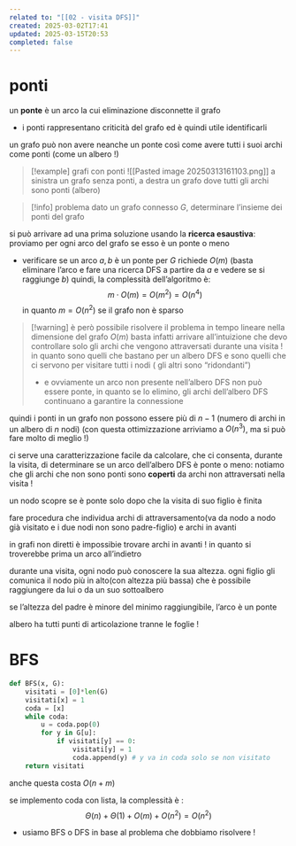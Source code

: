 ```yaml
---
related to: "[[02 - visita DFS]]"
created: 2025-03-02T17:41
updated: 2025-03-15T20:53
completed: false
---
```

# ponti
un **ponte** è un arco la cui eliminazione disconnette il grafo
- i ponti rappresentano criticità del grafo ed è quindi utile identificarli

un grafo può non avere neanche un ponte così come avere tutti i suoi archi come ponti (come un albero !)
>[!example] grafi con ponti
![[Pasted image 20250313161103.png]]
>a sinistra un grafo senza ponti, a destra un grafo dove tutti gli archi sono ponti (albero)

>[!info] problema
dato un grafo connesso $G$, determinare l’insieme dei ponti del grafo

si può arrivare ad una prima soluzione usando la **ricerca esaustiva**: proviamo per ogni arco del grafo se esso è un ponte o meno
- verificare se un arco ${a,b}$ è un ponte per $G$ richiede $O(m)$ (basta eliminare l’arco e fare una ricerca DFS a partire da $a$ e vedere se si raggiunge $b$)
quindi, la complessità dell’algoritmo è:
$$
m\cdot O(m) = O(m^2) = O(n^4)
$$
in quanto $m = O(n^2)$ se il grafo non è sparso
>[!warning] è però possibile risolvere il problema in tempo lineare nella dimensione del grafo $O(m)$
basta infatti arrivare all’intuizione che devo controllare solo gli archi che vengono attraversati durante una visita ! in quanto sono quelli che bastano per un albero DFS e sono quelli che ci servono per visitare tutti i nodi ( gli altri sono “ridondanti”)
>- e ovviamente un arco non presente nell’albero DFS non può essere ponte, in quanto se lo elimino, gli archi dell’albero DFS continuano a garantire la connessione

quindi i ponti in un grafo non possono essere più di $n-1$ (numero di archi in un albero di $n$ nodi) (con questa ottimizzazione arriviamo a $O(n^3)$, ma si può fare molto di meglio !)

ci serve una caratterizzazione facile da calcolare, che ci consenta, durante la visita, di determinare se un arco dell’albero DFS è ponte o meno: notiamo che gli archi che non sono ponti sono **coperti** da archi non attraversati nella visita !

un nodo scopre se è ponte solo dopo che la visita di suo figlio è finita


fare procedura che individua archi di attraversamento(va da nodo a nodo già visitato e i due nodi non sono padre-figlio) e archi in avanti 

in grafi non diretti è impossibie trovare archi in avanti ! in quanto si troverebbe prima un arco all’indietro


durante una visita, ogni nodo può conoscere la sua altezza. ogni figlio gli comunica il nodo più in alto(con altezza più bassa) che è possibile raggiungere da lui o da un suo sottoalbero

se l’altezza del padre è minore del minimo raggiungibile, l’arco è un ponte


albero ha tutti punti di articolazione tranne le foglie ! 
# BFS
```python
def BFS(x, G):
	visitati = [0]*len(G)
	visitati[x] = 1
	coda = [x]
	while coda:
		u = coda.pop(0)
		for y in G[u]:
			if visitati[y] == 0:
				visitati[y] = 1
				coda.append(y) # y va in coda solo se non visitato
	return visitati	
```
 anche questa costa $O(n+m)$
 
 se implemento coda con lista, la complessità è :
 $$
 \Theta(n) + \Theta(1) + O(m) + O(n^2) = O(n^2)
 $$
 - usiamo BFS o DFS in base al problema che dobbiamo risolvere !
 